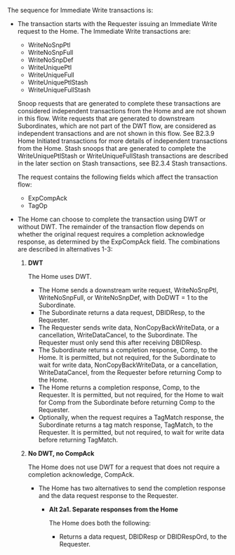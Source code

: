 The sequence for Immediate Write transactions is:

- The transaction starts with the Requester issuing an Immediate Write request to the Home. The Immediate Write transactions are:

    - WriteNoSnpPtl
    - WriteNoSnpFull
    - WriteNoSnpDef
    - WriteUniquePtl
    - WriteUniqueFull
    - WriteUniquePtlStash
    - WriteUniqueFullStash

    Snoop requests that are generated to complete these transactions are considered independent transactions from the Home and are not shown in this flow. Write requests that are generated to downstream Subordinates, which are not part of the DWT flow, are considered as independent transactions and are not shown in this flow. See B2.3.9 Home Initiated transactions for more details of independent transactions from the Home. Stash snoops that are generated to complete the WriteUniquePtlStash or WriteUniqueFullStash transactions are described in the later section on Stash transactions, see B2.3.4 Stash transactions.

    The request contains the following fields which affect the transaction flow:

    - ExpCompAck
    - TagOp

- The Home can choose to complete the transaction using DWT or without DWT. The remainder of the transaction flow depends on whether the original request requires a completion acknowledge response, as determined by the ExpCompAck field. The combinations are described in alternatives 1-3:

    1. **DWT**

        The Home uses DWT.

        - The Home sends a downstream write request, WriteNoSnpPtl, WriteNoSnpFull, or WriteNoSnpDef, with DoDWT = 1 to the Subordinate.
        - The Subordinate returns a data request, DBIDResp, to the Requester.
        - The Requester sends write data, NonCopyBackWriteData, or a cancellation, WriteDataCancel, to the Subordinate. The Requester must only send this after receiving DBIDResp.
        - The Subordinate returns a completion response, Comp, to the Home. It is permitted, but not required, for the Subordinate to wait for write data, NonCopyBackWriteData, or a cancellation, WriteDataCancel, from the Requester before returning Comp to the Home.
        - The Home returns a completion response, Comp, to the Requester. It is permitted, but not required, for the Home to wait for Comp from the Subordinate before returning Comp to the Requester.
        - Optionally, when the request requires a TagMatch response, the Subordinate returns a tag match response, TagMatch, to the Requester. It is permitted, but not required, to wait for write data before returning TagMatch.

    2. **No DWT, no CompAck**

        The Home does not use DWT for a request that does not require a completion acknowledge, CompAck.

        - The Home has two alternatives to send the completion response and the data request response to the Requester.

            - **Alt 2a1. Separate responses from the Home**

                The Home does both the following:

                - Returns a data request, DBIDResp or DBIDRespOrd, to the Requester.
